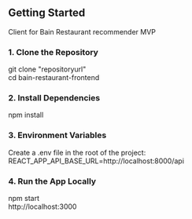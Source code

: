 ##  Getting Started
Client for Bain Restaurant recommender MVP<br>

### 1. Clone the Repository
git clone "repositoryurl"<br>
cd bain-restaurant-frontend<br>

### 2. Install Dependencies
npm install


### 3. Environment Variables
Create a .env file in the root of the project:<br>
REACT_APP_API_BASE_URL=http://localhost:8000/api<br>


### 4. Run the App Locally
npm start<br>
http://localhost:3000<br>
